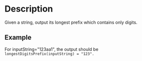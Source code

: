 # Description

Given a string, output its longest prefix which contains only digits.  

## Example

For inputString="123aa1", the output should be  
`longestDigitsPrefix(inputString) = "123".`  

